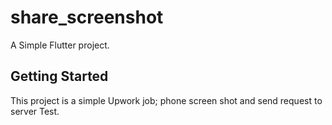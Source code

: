 # share_screenshot

A Simple Flutter project.

## Getting Started

This project is a simple Upwork job; phone screen shot and send request to server Test.
